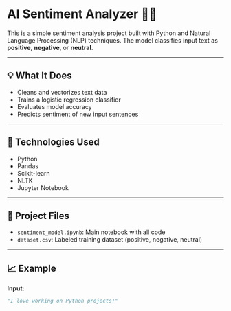# AI Sentiment Analyzer 🧠💬

This is a simple sentiment analysis project built with Python and Natural Language Processing (NLP) techniques. The model classifies input text as **positive**, **negative**, or **neutral**.

---

## 💡 What It Does

- Cleans and vectorizes text data
- Trains a logistic regression classifier
- Evaluates model accuracy
- Predicts sentiment of new input sentences

---

## 🧰 Technologies Used

- Python
- Pandas
- Scikit-learn
- NLTK
- Jupyter Notebook

---

## 📁 Project Files

- `sentiment_model.ipynb`: Main notebook with all code
- `dataset.csv`: Labeled training dataset (positive, negative, neutral)

---

## 📈 Example

**Input:**

```python
"I love working on Python projects!"
